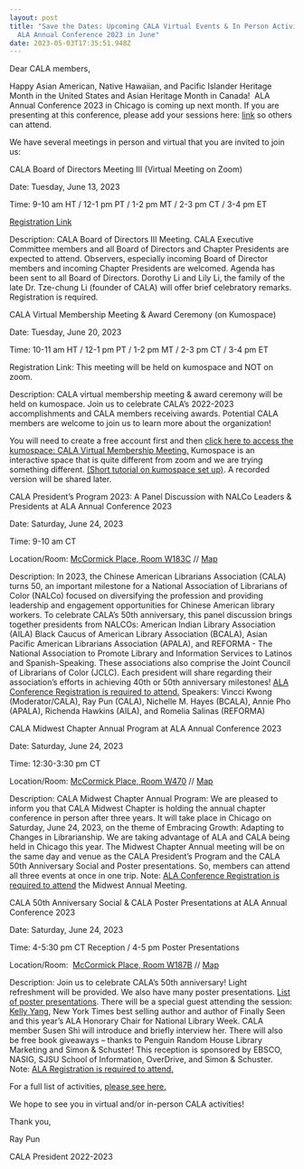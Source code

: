 ```yaml
---
layout: post
title: "Save the Dates: Upcoming CALA Virtual Events & In Person Activities at
  ALA Annual Conference 2023 in June"
date: 2023-05-03T17:35:51.948Z
---
```

Dear CALA members,

Happy Asian American, Native Hawaiian, and Pacific Islander Heritage Month in the United States and Asian Heritage Month in Canada!  ALA Annual Conference 2023 in Chicago is coming up next month. If you are presenting at this conference, please add your sessions here: [link](https://docs.google.com/spreadsheets/d/1AMU6wfs0kxzL_ttToAQdVwLWa8bOsbNV727vIVlmVCY/edit#gid=0) so others can attend.

We have several meetings in person and virtual that you are invited to join us:

CALA Board of Directors Meeting III (Virtual Meeting on Zoom)

Date: Tuesday, June 13, 2023

Time: 9-10 am HT / 12-1 pm PT / 1-2 pm MT / 2-3 pm CT / 3-4 pm ET

[Registration Link](https://us02web.zoom.us/meeting/register/tZcpdO2hrzwoGdxrWzYLEvLtPg6Pl9h8kLMx#/registration)

Description: CALA Board of Directors III Meeting. CALA Executive Committee members and all Board of Directors and Chapter Presidents are expected to attend. Observers, especially incoming Board of Director members and incoming Chapter Presidents are welcomed. Agenda has been sent to all Board of Directors. Dorothy Li and Lily Li, the family of the late Dr. Tze-chung Li (founder of CALA) will offer brief celebratory remarks. Registration is required. 

CALA Virtual Membership Meeting & Award Ceremony (on Kumospace)

Date: Tuesday, June 20, 2023

Time: 10-11 am HT / 12-1 pm PT / 1-2 pm MT / 2-3 pm CT / 3-4 pm ET

Registration Link: This meeting will be held on kumospace and NOT on zoom. 

Description: CALA virtual membership meeting & award ceremony will be held on kumospace. Join us to celebrate CALA’s 2022-2023 accomplishments and CALA members receiving awards. Potential CALA members are welcome to join us to learn more about the organization! 

You will need to create a free account first and then [click here to access the kumospace: CALA Virtual Membership Meeting.](https://www.kumospace.com/calameeting?roomId=aM2sWCy5eqWCVeFeBUBK) Kumospace is an interactive space that is quite different from zoom and we are trying something different. [(Short tutorial on kumospace set up)](https://www.youtube.com/watch?v=69yncPpXoLg). A recorded version will be shared later. 

CALA President’s Program 2023: A Panel Discussion with NALCo Leaders & Presidents at ALA Annual Conference 2023

Date: Saturday, June 24, 2023

Time: 9-10 am CT 

Location/Room: [McCormick Place, Room W183C](https://cdmcd.co/XGAGxL) // [Map](https://2023.alaannual.org/sites/default/files/inline-files/ALA%202023%20Hotel%20Map_1.pdf) 

Description: In 2023, the Chinese American Librarians Association (CALA) turns 50, an important milestone for a National Association of Librarians of Color (NALCo) focused on diversifying the profession and providing leadership and engagement opportunities for Chinese American library workers. To celebrate CALA’s 50th anniversary, this panel discussion brings together presidents from NALCOs: American Indian Library Association (AILA) Black Caucus of American Library Association (BCALA), Asian Pacific American Librarians Association (APALA), and REFORMA - The National Association to Promote Library and Information Services to Latinos and Spanish-Speaking. These associations also comprise the Joint Council of Librarians of Color (JCLC). Each president will share regarding their association’s efforts in achieving 40th or 50th anniversary milestones! [ALA Conference Registration is required to attend.](https://2023.alaannual.org/) Speakers: Vincci Kwong (Moderator/CALA), Ray Pun (CALA), Nichelle M. Hayes (BCALA), Annie Pho (APALA), Richenda Hawkins (AILA), and Romelia Salinas (REFORMA)

CALA Midwest Chapter Annual Program at ALA Annual Conference 2023

Date: Saturday, June 24, 2023

Time: 12:30-3:30 pm CT

Location/Room: [McCormick Place, Room W470](https://cdmcd.co/yb7bpn) // [Map](https://2023.alaannual.org/sites/default/files/inline-files/ALA%202023%20Hotel%20Map_1.pdf) 

Description: CALA Midwest Chapter Annual Program: We are pleased to inform you that CALA Midwest Chapter is holding the annual chapter conference in person after three years. It will take place in Chicago on Saturday, June 24, 2023, on the theme of Embracing Growth: Adapting to Changes in Librarianship. We are taking advantage of ALA and CALA being held in Chicago this year. The Midwest Chapter Annual meeting will be on the same day and venue as the CALA President’s Program and the CALA 50th Anniversary Social and Poster presentations. So, members can attend all three events at once in one trip. Note: [ALA Conference Registration is required to attend](https://2023.alaannual.org/) the Midwest Annual Meeting.

CALA 50th Anniversary Social & CALA Poster Presentations at ALA Annual Conference 2023

Date: Saturday, June 24, 2023

Time: 4-5:30 pm CT Reception / 4-5 pm Poster Presentations

Location/Room:  [McCormick Place, Room W187B](https://cdmcd.co/J6n6BG) // [Map](https://2023.alaannual.org/sites/default/files/inline-files/ALA%202023%20Hotel%20Map_1.pdf) 

Description: Join us to celebrate CALA’s 50th anniversary! Light refreshment will be provided. We also have many poster presentations. [List of poster presentations](https://docs.google.com/spreadsheets/d/1SgouwBa9cVghRKzWLI8qhUpqe4scFqBDZNd1Sb6lMZk/edit?resourcekey#gid=1413421831). There will be a special guest attending the session: [Kelly Yang](https://www.ala.org/news/press-releases/2023/03/new-york-times-bestselling-and-award-winning-author-kelly-yang-serve-2023#:~:text=CHICAGO%20%E2%80%94%20The%20American%20Library%20Association,nurtured%20me%2C%E2%80%9D%20Yang%20said.), New York Times best selling author and author of Finally Seen and this year’s ALA Honorary Chair for National Library Week. CALA member Susen Shi will introduce and briefly interview her. There will also be free book giveaways – thanks to Penguin Random House Library Marketing and Simon & Schuster! This reception is sponsored by EBSCO, NASIG, SJSU School of Information, OverDrive, and Simon & Schuster. Note: [ALA Registration is required to attend.](https://2023.alaannual.org/)

For a full list of activities, [please see here.](https://docs.google.com/document/d/1ImnQd7cJQrhS23C-5zdE7iC9rrfPPCj5AALuNo0aH-Y/edit#)

We hope to see you in virtual and/or in-person CALA activities!

Thank you,

Ray Pun

CALA President 2022-2023